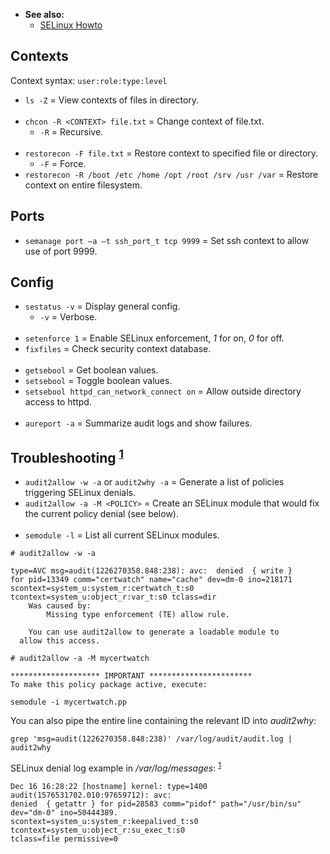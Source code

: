 - **See also:**
  - [SELinux Howto](https://wiki.centos.org/HowTos/SELinux)

## Contexts

Context syntax: `user:role:type:level`
- `ls -Z` = View contexts of files in directory.
<br><br>
- `chcon -R <CONTEXT> file.txt` = Change context of file.txt.
  - `-R` = Recursive.
<br><br>
- `restorecon -F file.txt` = Restore context to specified file or directory.
  - `-F` = Force.
- `restorecon -R /boot /etc /home /opt /root /srv /usr /var` = Restore context on entire filesystem.

## Ports

- `semanage port –a –t ssh_port_t tcp 9999` = Set ssh context to allow use of port 9999.

## Config

- `sestatus -v` = Display general config.
  - `-v` = Verbose.
<br><br>
- `setenforce 1` = Enable SELinux enforcement, *1* for on, *0* for off.
- `fixfiles`     = Check security context database.
<br><br>
- `getsebool`                              = Get boolean values.
- `setsebool`                              = Toggle boolean values.
- `setsebool httpd_can_network_connect on` = Allow outside directory access to httpd.
<br><br>
- `aureport -a` = Summarize audit logs and show failures.

## Troubleshooting <sup>[1]</sup>

- `audit2allow -w -a` or `audit2why -a` = Generate a list of policies triggering SELinux denials.
- `audit2allow -a -M <POLICY>` = Create an SELinux module that would fix the current policy denial (see below).
<br><br>
- `semodule -l` = List all current SELinux modules.

```
# audit2allow -w -a

type=AVC msg=audit(1226270358.848:238): avc:  denied  { write }
for pid=13349 comm="certwatch" name="cache" dev=dm-0 ino=218171
scontext=system_u:system_r:certwatch_t:s0
tcontext=system_u:object_r:var_t:s0 tclass=dir
	Was caused by:
		Missing type enforcement (TE) allow rule.

	You can use audit2allow to generate a loadable module to
  allow this access.
```

```
# audit2allow -a -M mycertwatch

******************** IMPORTANT ***********************
To make this policy package active, execute:

semodule -i mycertwatch.pp
```

You can also pipe the entire line containing the relevant ID into *audit2why*:
```
grep 'msg=audit(1226270358.848:238)' /var/log/audit/audit.log | audit2why
```

SELinux denial log example in */var/log/messages*: <sup>[1]</sup>
```
Dec 16 16:28:22 [hostname] kernel: type=1400 audit(1576531702.010:97659712): avc:
denied  { getattr } for pid=28583 comm="pidof" path="/usr/bin/su" dev="dm-0" ino=50444389.
scontext=system_u:system_r:keepalived_t:s0 tcontext=system_u:object_r:su_exec_t:s0
tclass=file permissive=0
```

[1]: https://access.redhat.com/documentation/en-us/red_hat_enterprise_linux/6/html/security-enhanced_linux/sect-security-enhanced_linux-fixing_problems-allowing_access_audit2allow

